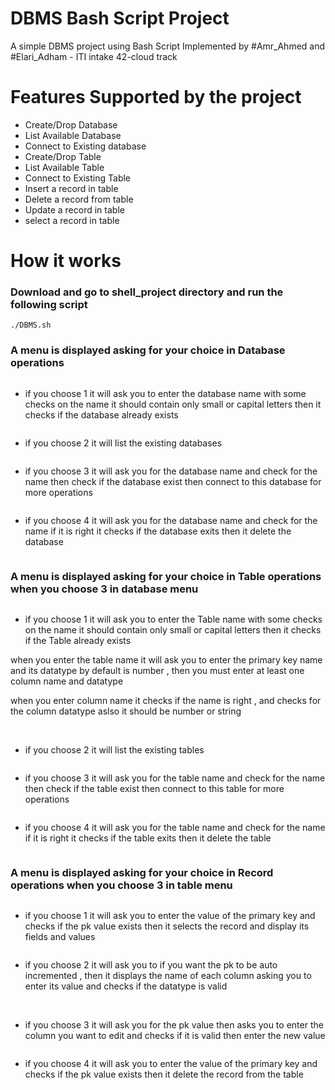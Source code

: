 # DBMS Bash Script Project
A simple DBMS project using Bash Script 
Implemented by #Amr_Ahmed and #Elari_Adham - ITI intake 42-cloud track

# Features Supported by the project
- Create/Drop Database
- List Available Database
- Connect to Existing database
- Create/Drop Table
- List Available Table
- Connect to Existing Table
- Insert a record in table
- Delete a record from table
- Update a record in table
- select a record in table

# How it works
### Download and go to shell_project directory and run the following script
```
./DBMS.sh
```
### A menu is displayed asking for your choice in Database operations
 ![]()
 - if you choose 1 it will ask you to enter the database name with some checks on the name it should contain only small or capital letters then it checks if the database already exists

 ![]()

- if you choose 2 it will list the existing databases

 ![]()

- if you choose 3 it will ask you for the database name and check for the name then check if the  database exist then connect to this database for more operations

 ![]()

- if you choose 4 it will ask you for the database name and check for the name if it is right it checks if the database exits then it delete the database

 ![]()

### A menu is displayed asking for your choice in Table operations when you choose 3 in database menu
 ![]()
- if you choose 1 it will ask you to enter the Table name with some checks on the name it should contain only small or capital letters then it checks if the Table already exists 

when you enter the table name it will ask you to enter the primary key name and its datatype by default is number , then you must enter at least one column name and datatype 

when you enter column name it checks if the name is right , and checks for the column datatype aslso it should be number or string

 ![]()
 ![]()

- if you choose 2 it will list the existing tables

 ![]()

- if you choose 3 it will ask you for the table name and check for the name then check if the  table exist then connect to this table for more operations

 ![]()

- if you choose 4 it will ask you for the table name and check for the name if it is right it checks if the table exits then it delete the table
 
 ![]()

### A menu is displayed asking for your choice in Record operations when you choose 3 in table menu
 ![]()

- if you choose 1 it will ask you to enter the value of the primary key and checks if the pk value exists then it selects the record and display its fields and values

 ![]()


- if you choose 2 it will ask you to if you want the pk to be auto incremented , then it displays the name of each column asking you to enter its value and checks if the datatype is valid

 ![]()
 ![]()


- if you choose 3 it will ask you for the pk value then asks you to enter the column you want to edit and checks if it is valid then enter the new value

 ![]()



- if you choose 4 it will ask you to enter the value of the primary key and checks if the pk value exists then it delete the record from the table 

 ![]()




